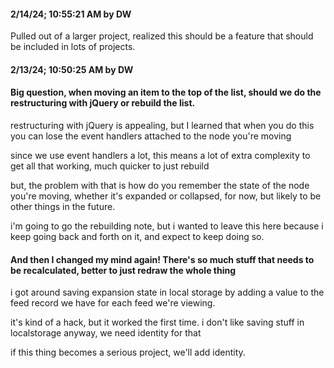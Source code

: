 #### 2/14/24; 10:55:21 AM by DW

Pulled out of a larger project, realized this should be a feature that should be included in lots of projects.

#### 2/13/24; 10:50:25 AM by DW

#### Big question, when moving an item to the top of the list, should we do the restructuring with jQuery or rebuild the list.

restructuring with jQuery is appealing, but I learned that when you do this you can lose the event handlers attached to the node you're moving

since we use event handlers a lot, this means a lot of extra complexity to get all that working, much quicker to just rebuild

but, the problem with that is how do you remember the state of the node you're moving, whether it's expanded or collapsed, for now, but likely to be other things in the future.

i'm going to go the rebuilding note, but i wanted to leave this here because i keep going back and forth on it, and expect to keep doing so.

#### And then I changed my mind again! There's so much stuff that needs to be recalculated, better to just redraw the whole thing

i got around saving expansion state in local storage by adding a value to the feed record we have for each feed we're viewing. 

it's kind of a hack, but it worked the first time. i don't like saving stuff in localstorage anyway, we need identity for that

if this thing becomes a serious project, we'll add identity.

